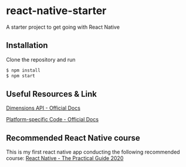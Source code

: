 # react-native-starter
A starter project to get going with React Native

## Installation
Clone the repository and run

```bash
$ npm install
$ npm start
```

## Useful Resources & Link
[Dimensions API - Official Docs](https://facebook.github.io/react-native/docs/dimensions#docsNav)

[Platform-specific Code - Official Docs](https://facebook.github.io/react-native/docs/platform-specific-code)

## Recommended React Native course
This is my first react native app conducting the following recommended course:
[React Native - The Practical Guide 2020](https://www.udemy.com/course/react-native-the-practical-guide/)